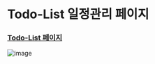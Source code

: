 # Todo-List 일정관리 페이지 

### [Todo-List 페이지](https://hyenicall-todo-list.netlify.app/)
![image](https://github.com/user-attachments/assets/42f8680e-adb1-467e-8d5f-dc9c65482f69)
